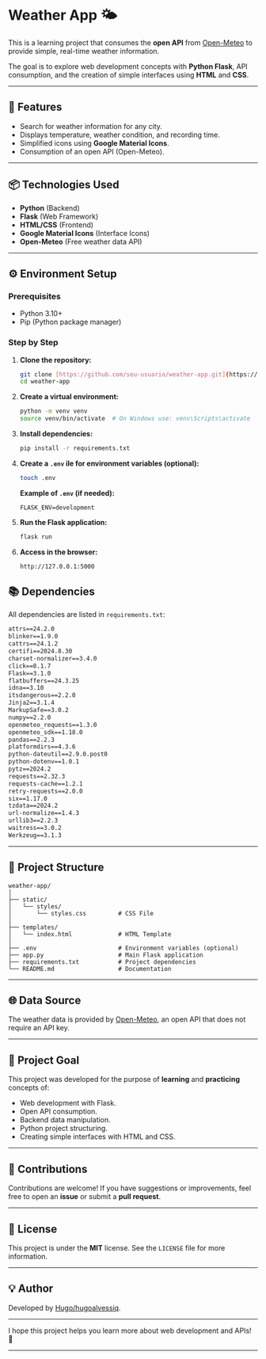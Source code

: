# Weather App 🌤️

This is a learning project that consumes the **open API** from [Open-Meteo](https://open-meteo.com/) to provide simple, real-time weather information.

The goal is to explore web development concepts with **Python Flask**, API consumption, and the creation of simple interfaces using **HTML** and **CSS**.

---

## 🚀 Features

- Search for weather information for any city.
- Displays temperature, weather condition, and recording time.
- Simplified icons using **Google Material Icons**.
- Consumption of an open API (Open-Meteo).

---

## 📦 Technologies Used

- **Python** (Backend)
- **Flask** (Web Framework)
- **HTML/CSS** (Frontend)
- **Google Material Icons** (Interface Icons)
- **Open-Meteo** (Free weather data API)

---

## ⚙️ Environment Setup

### Prerequisites

- Python 3.10+
- Pip (Python package manager)

### Step by Step

1. **Clone the repository:**

   ```bash
   git clone [https://github.com/seu-usuario/weather-app.git](https://github.com/seu-usuario/weather-app.git)
   cd weather-app
   ```

2. **Create a virtual environment:**

   ```bash
   python -m venv venv
   source venv/bin/activate  # On Windows use: venv\Scripts\activate
   ```

3. **Install dependencies:**

   ```bash
   pip install -r requirements.txt
   ```

4. **Create a `.env` ile for environment variables (optional):**

   ```bash
   touch .env
   ```

   **Example of `.env` (if needed):**

   ```
   FLASK_ENV=development
   ```

5. **Run the Flask application:**

   ```bash
   flask run
   ```

6. **Access in the browser:**
   ```
   http://127.0.0.1:5000
   ```

## 📚 Dependencies

All dependencies are listed in  `requirements.txt`:

```txt
attrs==24.2.0
blinker==1.9.0
cattrs==24.1.2
certifi==2024.8.30
charset-normalizer==3.4.0
click==8.1.7
Flask==3.1.0
flatbuffers==24.3.25
idna==3.10
itsdangerous==2.2.0
Jinja2==3.1.4
MarkupSafe==3.0.2
numpy==2.2.0
openmeteo_requests==1.3.0
openmeteo_sdk==1.18.0
pandas==2.2.3
platformdirs==4.3.6
python-dateutil==2.9.0.post0
python-dotenv==1.0.1
pytz==2024.2
requests==2.32.3
requests-cache==1.2.1
retry-requests==2.0.0
six==1.17.0
tzdata==2024.2
url-normalize==1.4.3
urllib3==2.2.3
waitress==3.0.2
Werkzeug==3.1.3
```

---

## 🧩 Project Structure

```
weather-app/
│
├── static/
│   └── styles/
│       └── styles.css         # CSS File
│
├── templates/
│   └── index.html             # HTML Template
│
├── .env                       # Environment variables (optional)
├── app.py                     # Main Flask application
├── requirements.txt           # Project dependencies
└── README.md                  # Documentation
```

---

## 🌐 Data Source

The weather data is provided by [Open-Meteo](https://open-meteo.com/), an open API that does not require an API key.

---

## 🎯 Project Goal

This project was developed for the purpose of **learning** and **practicing** concepts of:

- Web development with Flask.
- Open API consumption.
- Backend data manipulation.
- Python project structuring.
- Creating simple interfaces with HTML and CSS.

---

## 🤝 Contributions

Contributions are welcome! If you have suggestions or improvements, feel free to open an **issue** or submit a **pull request**.

---

## 📜 License

This project is under the **MIT** license. See the `LICENSE` file for more information.

---

## 💡 Author

Developed by [Hugo/hugoalvessiq](https://github.com/hugoalvessiq).

---

I hope this project helps you learn more about web development and APIs! 🚀

---
